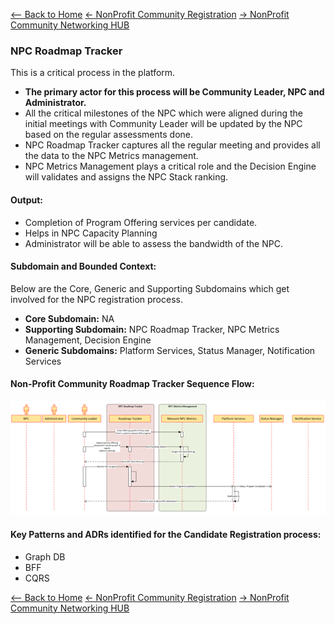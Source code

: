 [<-- Back to Home](../README.md)
[<-  NonProfit Community Registration](./9_Arch_NonProfitCommunityRegistration.md)
[->  NonProfit Community Networking HUB](./11_Arch_NonProfitCommunityNetworkingHUB.md)

###  NPC Roadmap Tracker
This is a critical process in the platform. 

- **The primary actor for this process will be Community Leader, NPC and Administrator.** 
- All the critical milestones of the NPC which were aligned during the initial meetings with Community Leader will be updated by the NPC based on the regular assessments done. 
- NPC Roadmap Tracker captures all the regular meeting and provides all the data to the NPC Metrics management.
- NPC Metrics Management plays a critical role and the Decision Engine will validates and assigns the NPC Stack ranking.

#### Output:

- Completion of Program Offering services per candidate.
- Helps in NPC Capacity Planning 
- Administrator will be able to assess the bandwidth of the NPC.

#### Subdomain and Bounded Context:

Below are the Core, Generic and Supporting Subdomains which get involved for the NPC registration process.

- **Core Subdomain:** NA
- **Supporting Subdomain:** NPC Roadmap Tracker, NPC Metrics Management, Decision Engine
- **Generic Subdomains:** Platform Services, Status Manager, Notification Services

#### Non-Profit Community Roadmap Tracker Sequence Flow:

![Non-Profit Community Roadmap Tracker Sequence Flow](..//Images/Non-ProfitCommunityRoadmapTrackerSequenceFlow.png) 

#### Key Patterns and ADRs identified for the Candidate Registration process:

- Graph DB
- BFF
- CQRS

[<-- Back to Home](../README.md)
[<-  NonProfit Community Registration](./9_Arch_NonProfitCommunityRegistration.md)
[->  NonProfit Community Networking HUB](./11_Arch_NonProfitCommunityNetworkingHUB.md)
